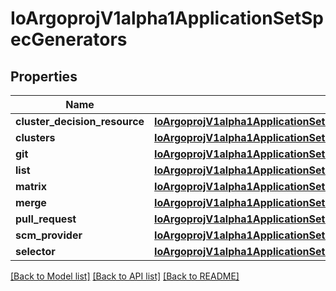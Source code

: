 # IoArgoprojV1alpha1ApplicationSetSpecGenerators

## Properties
Name | Type | Description | Notes
------------ | ------------- | ------------- | -------------
**cluster_decision_resource** | [**IoArgoprojV1alpha1ApplicationSetSpecClusterDecisionResource**](IoArgoprojV1alpha1ApplicationSetSpecClusterDecisionResource.md) |  | [optional] 
**clusters** | [**IoArgoprojV1alpha1ApplicationSetSpecClusters**](IoArgoprojV1alpha1ApplicationSetSpecClusters.md) |  | [optional] 
**git** | [**IoArgoprojV1alpha1ApplicationSetSpecGit**](IoArgoprojV1alpha1ApplicationSetSpecGit.md) |  | [optional] 
**list** | [**IoArgoprojV1alpha1ApplicationSetSpecList**](IoArgoprojV1alpha1ApplicationSetSpecList.md) |  | [optional] 
**matrix** | [**IoArgoprojV1alpha1ApplicationSetSpecMatrix**](IoArgoprojV1alpha1ApplicationSetSpecMatrix.md) |  | [optional] 
**merge** | [**IoArgoprojV1alpha1ApplicationSetSpecMerge**](IoArgoprojV1alpha1ApplicationSetSpecMerge.md) |  | [optional] 
**pull_request** | [**IoArgoprojV1alpha1ApplicationSetSpecMatrixPullRequest**](IoArgoprojV1alpha1ApplicationSetSpecMatrixPullRequest.md) |  | [optional] 
**scm_provider** | [**IoArgoprojV1alpha1ApplicationSetSpecMatrixScmProvider**](IoArgoprojV1alpha1ApplicationSetSpecMatrixScmProvider.md) |  | [optional] 
**selector** | [**IoArgoprojV1alpha1ApplicationSetSpecClusterDecisionResourceLabelSelector**](IoArgoprojV1alpha1ApplicationSetSpecClusterDecisionResourceLabelSelector.md) |  | [optional] 

[[Back to Model list]](../README.md#documentation-for-models) [[Back to API list]](../README.md#documentation-for-api-endpoints) [[Back to README]](../README.md)



